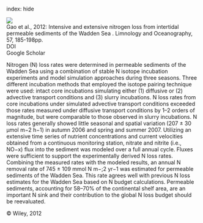 index: hide

<div class="Citation">
    <div class="Citation-thumb CitationThumb-linked"  data-href="https://doi.org/10.4319/lo.2012.57.1.0185">
      <img src="https://static.claimspace.cloud/climate-study-static/refs/thumbs/6/Gao_et_al_2012-thumb.png" />
    </div>

  <div class="Citation-body">
    <div class="Citation-text">Gao et al., 2012: Intensive and extensive nitrogen loss from intertidal permeable sediments of the Wadden Sea . <span class="Article-journal"> Limnology and Oceanography, </span><span class="Article-volume">57, </span>185-198pp.</div>
    <div class="Citation-links">
      <div class="CitationLink" data-href="https://doi.org/10.4319/lo.2012.57.1.0185">
        <div class="CitationLink-icon CitationLink-Doi"></div>
        <div class="CitationLink-text">DOI</div>
      </div>
      <div class="CitationLink" data-href="https://scholar.google.com/scholar?q=10.4319/lo.2012.57.1.0185">
        <div class="CitationLink-icon CitationLink-Scholar"></div>
        <div class="CitationLink-text">Google Scholar</div>
      </div>
    </div>
  </div>
</div>

Nitrogen (N) loss rates were determined in permeable sediments of the Wadden Sea using a combination of stable N isotope incubation experiments and model simulation approaches during three seasons. Three different incubation methods that employed the isotope pairing technique were used: intact core incubations simulating either (1) diffusive or (2) advective transport conditions and (3) slurry incubations. N loss rates from core incubations under simulated advective transport conditions exceeded those rates measured under diffusive transport conditions by 1–2 orders of magnitude, but were comparable to those observed in slurry incubations. N loss rates generally showed little seasonal and spatial variation (207 ± 30 µmol m−2 h−1) in autumn 2006 and spring and summer 2007. Utilizing an extensive time series of nutrient concentrations and current velocities obtained from a continuous monitoring station, nitrate and nitrite (i.e., NO−x) flux into the sediment was modeled over a full annual cycle. Fluxes were sufficient to support the experimentally derived N loss rates. Combining the measured rates with the modeled results, an annual N removal rate of 745 ± 109 mmol N m−;2 yr−1 was estimated for permeable sediments of the Wadden Sea. This rate agrees well with previous N loss estimates for the Wadden Sea based on N budget calculations. Permeable sediments, accounting for 58–70% of the continental shelf area, are an important N sink and their contribution to the global N loss budget should be reevaluated.

<div class="Citation-copy">
&copy; Wiley, 2012
</div>